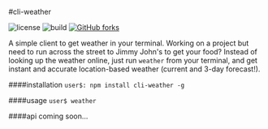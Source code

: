 #cli-weather

![license](https://img.shields.io/badge/license-MIT-blue.svg)
![build](https://img.shields.io/badge/version-1.0.0-yellowgreen.svg)
[![GitHub forks](https://img.shields.io/github/forks/badges/shields.svg?style=social&label=Fork)](https://github.com/apizzimenti/weather-cli)

A simple client to get weather in your terminal. Working on a project but need to run across the street to Jimmy John's
to get your food? Instead of looking up the weather online, just run `weather` from your terminal, and get instant and
accurate location-based weather (current and 3-day forecast!).

####installation
`user$: npm install cli-weather -g`

####usage
`user$ weather`

####api
coming soon...